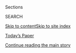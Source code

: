 <div id="app">

<div>

<div class="NYTAppHideMasthead css-1r6wvpq e1suatyy0">

<div class="section css-ui9rw0 e1suatyy2">

<div class="css-eph4ug er09x8g0">

<div class="css-6n7j50">

</div>

<span class="css-1dv1kvn">Sections</span>

<div class="css-10488qs">

<span class="css-1dv1kvn">SEARCH</span>

</div>

[Skip to content](#site-content)[Skip to site
index](#site-index)

</div>

<div class="css-10698na e1huz5gh0">

</div>

</div>

<div id="masthead-bar-one" class="section hasLinks css-15hmgas e1csuq9d3">

<div class="css-uqyvli e1csuq9d0">

</div>

<div class="css-1uqjmks e1csuq9d1">

</div>

<div class="css-9e9ivx">

[](https://myaccount.nytimes.com/auth/login?response_type=cookie&client_id=vi)

</div>

<div class="css-1bvtpon e1csuq9d2">

[Today’s Paper](https://www.nytimes.com/section/todayspaper)

</div>

</div>

</div>

</div>

<div data-aria-hidden="false">

<div id="site-content" data-role="main">

<div id="top-wrapper" class="css-15p45cc eaca97t0" type="top">

<div id="top-slug" class="css-19x0jxb eaca97t1" hidden="">

Advertisement

</div>

[Continue reading the main
story](#after-top)

<div class="ad top-wrapper" style="text-align:center;height:100%;display:block;min-height:90px">

<div id="top" class="place-ad" data-position="top" data-size-key="top">

</div>

</div>

<div id="after-top">

</div>

</div>

<div id="byline" class="section css-15h4p1b e9abtgs0">

<div class="css-1j21atc e1svk9qx1">

<div class="css-nfcc9b e1svk9qx3">

<div class="css-cnx41t">

![Portrait of Chris
Buckley](https://static01.nyt.com/images/2018/10/08/multimedia/author-chris-buckley/author-chris-buckley-thumbLarge.png)

</div>

<div class="css-vl9dhg e1svk9qx5">

<div class="css-1nrhkj6 e1svk9qx6">

# Chris Buckley

</div>

## <span></span>

Previously, he studied Chinese and worked as a researcher in The Times’s
Beijing bureau. He attended the University of Sydney, Australian
National University and Renmin University in Beijing, where he studied
Chinese Communist Party history. He covers Chinese politics, social and
environmental issues, and lately Xinjiang region in western China.

</div>

</div>

</div>

<div>

<div id="mid1-wrapper" class="css-1mn4oms eaca97t0" type="rank">

<div id="mid1-slug" class="css-1tag3rd eaca97t1">

Advertisement

</div>

[Continue reading the main
story](#after-mid1)

<div id="mid1" class="ad mid1-wrapper" style="text-align:center;height:100%;display:block">

</div>

<div id="after-mid1">

</div>

</div>

</div>

<div class="css-185go5a e1o5byef0">

<div class="css-15cbhtu">

  - [Latest](#stream-panel)
  - <span class="css-6n7j50">Search</span>
    <div class="control">
    <div class="label-container css-1dv1kvn">
    Search
    </div>
    <div class="css-wm4t3d">
    **<span id="clear-search-input" class="css-1dv1kvn">Clear this text
    input</span>
    </div>
    </div>
    <span class="css-1iovbfw"></span>

<div id="stream-panel" class="section css-8msx5b e1jz0cab1">

<div class="css-13mho3u">

1.  
    
    <div class="css-1cp3ece">
    
    <div class="css-1l4spti">
    
    [](/2020/08/02/world/asia/china-hong-kong-national-security-law.html)
    
    <div class="css-79elbk">
    
    ![](https://static01.nyt.com/images/2020/07/30/world/00china-hardliners-1/merlin_174541701_189de3ad-c3df-49d2-aff4-fd96d8fe02a6-thumbWide.jpg?quality=75&auto=webp&disable=upscale)
    
    </div>
    
    ## ‘Clean Up This Mess’: The Chinese Thinkers Behind Xi’s Hard Line
    
    Chinese academics have been honing the Communist Party’s
    authoritarian response in Hong Kong, rejecting the liberal ideas of
    their youth.
    
    <div class="css-1nqbnmb ea5icrr0">
    
    By <span class="css-1n7hynb">Chris
    Buckley</span>
    
    </div>
    
    <div class="css-185051n">
    
    [阅读简体中文版](https://cn.nytimes.com/china/20200803/china-hong-kong-national-security-law/ "Read in Simplified Chinese")[閱讀繁體中文版](https://cn.nytimes.com/china/20200803/china-hong-kong-national-security-law/zh-hant/ "Read in Traditional Chinese")
    
    </div>
    
    </div>
    
    <div class="css-1lc2l26 e1xfvim33">
    
    </div>
    
    </div>

2.  
    
    <div class="css-1cp3ece">
    
    <div class="css-1l4spti">
    
    [](/2020/07/12/world/asia/xu-zhangrun-china-xi.html)
    
    <div class="css-79elbk">
    
    ![](https://static01.nyt.com/images/2020/07/12/world/12china-critic/12china-critic-thumbWide.jpg?quality=75&auto=webp&disable=upscale)
    
    </div>
    
    ## Outspoken Chinese Professor Is Said to Be Released From Detention
    
    Xu Zhangrun, a law professor in Beijing known for criticizing the
    Communist Party, was allowed to go home after being detained a week
    ago, people familiar with him said.
    
    <div class="css-1nqbnmb ea5icrr0">
    
    By <span class="css-1n7hynb">Chris
    Buckley</span>
    
    </div>
    
    </div>
    
    <div class="css-1lc2l26 e1xfvim33">
    
    </div>
    
    </div>

3.  
    
    <div class="css-1cp3ece">
    
    <div class="css-1l4spti">
    
    [](/2020/07/06/world/asia/china-detains-xu-zhangrun-critic.html)
    
    <div class="css-79elbk">
    
    ![](https://static01.nyt.com/images/2020/07/06/world/06china-scholar/06china-scholar-thumbWide.jpg?quality=75&auto=webp&disable=upscale)
    
    </div>
    
    ## Seized by the Police, an Outspoken Chinese Professor Sees Fears Come True
    
    Xu Zhangrun, who has long taught law at the prestigious Tsinghua
    University, is one of the few academics in China who have harshly
    criticized the ruling Communist Party.
    
    <div class="css-1nqbnmb ea5icrr0">
    
    By <span class="css-1n7hynb">Chris
    Buckley</span>
    
    </div>
    
    <div class="css-185051n">
    
    [阅读简体中文版](https://cn.nytimes.com/china/20200706/china-detains-xu-zhangrun-critic/ "Read in Simplified Chinese")[閱讀繁體中文版](https://cn.nytimes.com/china/20200706/china-detains-xu-zhangrun-critic/zh-hant/ "Read in Traditional Chinese")
    
    </div>
    
    </div>
    
    <div class="css-1lc2l26 e1xfvim33">
    
    </div>
    
    </div>

4.  
    
    <div class="css-1cp3ece">
    
    <div class="css-1l4spti">
    
    [](/2020/07/02/world/asia/hong-kong-security-china.html)
    
    <div class="css-79elbk">
    
    ![](https://static01.nyt.com/images/2020/07/02/world/02china-politics-01/merlin_174096729_0c6ffa72-83c4-4fc5-a7df-e1fe770453e7-thumbWide.jpg?quality=75&auto=webp&disable=upscale)
    
    </div>
    
    ## Hong Kong Opens Door to China’s Hulking Security State
    
    A new national security law will allow Beijing’s sprawling and
    secretive security system to establish a visible foothold in the
    territory.
    
    <div class="css-1nqbnmb ea5icrr0">
    
    By <span class="css-1n7hynb">Chris
    Buckley</span>
    
    </div>
    
    <div class="css-185051n">
    
    [阅读简体中文版](https://cn.nytimes.com/china/20200703/hong-kong-security-china/ "Read in Simplified Chinese")[閱讀繁體中文版](https://cn.nytimes.com/china/20200703/hong-kong-security-china/zh-hant/ "Read in Traditional Chinese")
    
    </div>
    
    </div>
    
    <div class="css-1lc2l26 e1xfvim33">
    
    </div>
    
    </div>

5.  
    
    <div class="css-1cp3ece">
    
    <div class="css-1l4spti">
    
    [](/es/2020/06/30/espanol/mundo/hong-kong-china-leyes-seguridad.html)
    
    <div class="css-79elbk">
    
    ![](https://static01.nyt.com/images/2020/06/30/world/30hk-rules-ES/00hk-rules-HFO1-thumbWide.jpg?quality=75&auto=webp&disable=upscale)
    
    </div>
    
    ### <span class="css-m70j1g">Asia</span>
    
    ## China aprueba una ley de seguridad que le da amplios poderes sobre Hong Kong
    
    La ley, aprobada en Pekín con rapidez y secretismo y firmada por Xi
    Jinping, reforzará el control del Partido Comunista sobre Hong Kong
    después de las protestas del año pasado.
    
    <div class="css-1nqbnmb ea5icrr0">
    
    By <span class="css-1n7hynb">Chris Buckley, Keith Bradsher
    <span>and</span> Tiffany May</span>
    
    </div>
    
    <div class="css-185051n">
    
    [Read in
    English](https://www.nytimes.com/2020/06/29/world/asia/china-hong-kong-security-law-rules.html "Read in English")
    
    </div>
    
    </div>
    
    <div class="css-1lc2l26 e1xfvim33">
    
    </div>
    
    </div>

6.  
    
    <div class="css-1cp3ece">
    
    <div class="css-1l4spti">
    
    [](/2020/06/30/world/asia/china-critics-security-law-hong-kong.html)
    
    <div class="css-79elbk">
    
    ![](https://static01.nyt.com/images/2020/06/30/world/30hk-rules-analysis-1/30hk-rules-analysis-1-thumbWide.jpg?quality=75&auto=webp&disable=upscale)
    
    </div>
    
    ### <span class="css-m70j1g">News Analysis</span>
    
    ## Brushing Aside Opponents, Beijing Imposes Security Law on Hong Kong
    
    In passing the rules, China’s leaders faced down the democracy
    movement in Hong Kong and shrugged off opposition from the Trump
    administration.
    
    <div class="css-1nqbnmb ea5icrr0">
    
    By <span class="css-1n7hynb">Chris Buckley <span>and</span> Keith
    Bradsher</span>
    
    </div>
    
    <div class="css-185051n">
    
    [阅读简体中文版](https://cn.nytimes.com/china/20200701/china-critics-security-law-hong-kong/ "Read in Simplified Chinese")[閱讀繁體中文版](https://cn.nytimes.com/china/20200701/china-critics-security-law-hong-kong/zh-ha "Read in Traditional Chinese")
    
    </div>
    
    </div>
    
    <div class="css-1lc2l26 e1xfvim33">
    
    </div>
    
    </div>

7.  
    
    <div class="css-1cp3ece">
    
    <div class="css-1l4spti">
    
    [](/2020/06/29/world/asia/china-hong-kong-security-law-rules.html)
    
    <div class="css-79elbk">
    
    ![](https://static01.nyt.com/images/2020/06/30/world/00hk-rules-HFO1/00hk-rules-HFO1-thumbWide.jpg?quality=75&auto=webp&disable=upscale)
    
    </div>
    
    ## New Security Law Gives China Sweeping Powers Over Hong Kong
    
    The law, approved in Beijing with speed and secrecy and signed off
    by Xi Jinping, will tighten the Communist Party’s grip on Hong Kong
    after last year’s protests.
    
    <div class="css-1nqbnmb ea5icrr0">
    
    By <span class="css-1n7hynb">Chris Buckley, Keith Bradsher
    <span>and</span> Tiffany
    May</span>
    
    </div>
    
    <div class="css-185051n">
    
    [阅读简体中文版](https://cn.nytimes.com/china/20200630/china-hong-kong-security-law-rules/ "Read in Simplified Chinese")[閱讀繁體中文版](https://cn.nytimes.com/china/20200630/china-hong-kong-security-law-rules/ "Read in Traditional Chinese")[Leer
    en
    español](https://www.nytimes.com/es/2020/06/30/espanol/mundo/hong-kong-china-leyes-seguridad.html "Read in Spanish")
    
    </div>
    
    </div>
    
    <div class="css-1lc2l26 e1xfvim33">
    
    </div>
    
    </div>

8.  
    
    <div class="css-1cp3ece">
    
    <div class="css-1l4spti">
    
    [](/2020/06/28/world/asia/china-hong-kong-national-security-law.html)
    
    <div class="css-79elbk">
    
    ![](https://static01.nyt.com/images/2020/07/28/world/28hk-explainer-top/merlin_174058371_441ec4cc-d12a-4498-8619-0cc1bd0021f3-thumbWide.jpg?quality=75&auto=webp&disable=upscale)
    
    </div>
    
    ## What China’s New National Security Law Means for Hong Kong
    
    Chinese lawmakers have approved the law, threatening to curb free
    speech and protest in Hong Kong after a year of political tumult.
    
    <div class="css-1nqbnmb ea5icrr0">
    
    By <span class="css-1n7hynb">Chris
    Buckley</span>
    
    </div>
    
    <div class="css-185051n">
    
    [阅读简体中文版](https://cn.nytimes.com/china/20200629/china-hong-kong-national-security-law/ "Read in Simplified Chinese")[閱讀繁體中文版](https://cn.nytimes.com/china/20200629/china-hong-kong-national-security-law/zh-hant/ "Read in Traditional Chinese")
    
    </div>
    
    </div>
    
    <div class="css-1lc2l26 e1xfvim33">
    
    </div>
    
    </div>

9.  
    
    <div class="css-1cp3ece">
    
    <div class="css-1l4spti">
    
    [](/2020/06/20/world/asia/china-hong-kong-security-law.html)
    
    <div class="css-79elbk">
    
    ![](https://static01.nyt.com/images/2020/06/21/world/21china-security/merlin_172955151_03a43a45-b4ed-4105-94e2-858051f38285-thumbWide.jpg?quality=75&auto=webp&disable=upscale)
    
    </div>
    
    ## Law Will Tighten Beijing’s Grip on Hong Kong With Chinese Security Force
    
    Pro-democracy politicians said the proposed security law would punch
    a hole in the city’s judicial system. Chinese lawmakers may take the
    issue up again in a matter of days.
    
    <div class="css-1nqbnmb ea5icrr0">
    
    By <span class="css-1n7hynb">Chris Buckley, Keith Bradsher
    <span>and</span> Elaine
    Yu</span>
    
    </div>
    
    <div class="css-185051n">
    
    [阅读简体中文版](https://cn.nytimes.com/china/20200622/china-hong-kong-security-law/ "Read in Simplified Chinese")[閱讀繁體中文版](https://cn.nytimes.com/china/20200622/china-hong-kong-security-law/zh-hant/ "Read in Traditional Chinese")
    
    </div>
    
    </div>
    
    <div class="css-1lc2l26 e1xfvim33">
    
    </div>
    
    </div>

10. 
    
    <div class="css-1cp3ece">
    
    <div class="css-1l4spti">
    
    [](/2020/06/19/world/asia/coronavirus-china-beijing.html)
    
    <div class="css-79elbk">
    
    ![](https://static01.nyt.com/images/2020/06/19/business/19virus-lockdown01/merlin_173560761_61337f15-e884-4b77-b567-6b64a33afd88-thumbWide.jpg?quality=75&auto=webp&disable=upscale)
    
    </div>
    
    ## In This Coronavirus Wave, China Tries Something New: Restraint
    
    The city of Beijing has tested 1.1 million people in less than a
    week and has halted many flights, but has not imposed the citywide
    lockdowns used in provincial outbreaks.
    
    <div class="css-1nqbnmb ea5icrr0">
    
    By <span class="css-1n7hynb">Keith Bradsher <span>and</span> Chris
    Buckley</span>
    
    </div>
    
    </div>
    
    <div class="css-1lc2l26 e1xfvim33">
    
    </div>
    
    </div>

<div class="css-13mho3u">

<div class="css-1t62hi8">

<div class="css-1stvaey">

Show
More

<div>

<div style="border:0;clip:rect(0 0 0 0);height:1px;margin:-1px;overflow:hidden;white-space:nowrap;padding:0;width:1px;position:absolute" data-role="log" data-aria-live="assertive">

</div>

<div style="border:0;clip:rect(0 0 0 0);height:1px;margin:-1px;overflow:hidden;white-space:nowrap;padding:0;width:1px;position:absolute" data-role="log" data-aria-live="assertive">

</div>

<div style="border:0;clip:rect(0 0 0 0);height:1px;margin:-1px;overflow:hidden;white-space:nowrap;padding:0;width:1px;position:absolute" data-role="log" data-aria-live="polite">

</div>

<div style="border:0;clip:rect(0 0 0 0);height:1px;margin:-1px;overflow:hidden;white-space:nowrap;padding:0;width:1px;position:absolute" data-role="log" data-aria-live="polite">

</div>

</div>

</div>

</div>

</div>

</div>

<div class="css-g6hk37 supplemental">

<div id="mid2-wrapper" class="css-10wkyv7 eaca97t0" type="lede">

<div id="mid2-slug" class="css-1tag3rd eaca97t1">

Advertisement

</div>

[Continue reading the main
story](#after-mid2)

<div id="mid2" class="ad mid2-wrapper" style="text-align:center;height:100%;display:block;min-height:250px">

</div>

<div id="after-mid2">

</div>

</div>

## Follow Elsewhere

<div class="module-body">

  - [**<span data-aria-hidden="true">ChuBailiang</span><span class="css-1dv1kvn">twitter
    page for ChuBailiang</span>](https://twitter.com/ChuBailiang)

</div>

## Feedback? Questions?

<div class="css-hftqp3">

Include your name, the article headline, and your message.

</div>

Email Author

</div>

</div>

</div>

</div>

</div>

</div>

## Site Index

<div>

</div>

## Site Information Navigation

  - [© <span>2020</span> <span>The New York Times
    Company</span>](https://help.nytimes.com/hc/en-us/articles/115014792127-Copyright-notice)

<!-- end list -->

  - [NYTCo](https://www.nytco.com/)
  - [Contact
    Us](https://help.nytimes.com/hc/en-us/articles/115015385887-Contact-Us)
  - [Work with us](https://www.nytco.com/careers/)
  - [Advertise](https://nytmediakit.com/)
  - [T Brand Studio](http://www.tbrandstudio.com/)
  - [Your Ad
    Choices](https://www.nytimes.com/privacy/cookie-policy#how-do-i-manage-trackers)
  - [Privacy](https://www.nytimes.com/privacy)
  - [Terms of
    Service](https://help.nytimes.com/hc/en-us/articles/115014893428-Terms-of-service)
  - [Terms of
    Sale](https://help.nytimes.com/hc/en-us/articles/115014893968-Terms-of-sale)
  - [Site
    Map](https://spiderbites.nytimes.com)
  - [Help](https://help.nytimes.com/hc/en-us)
  - [Subscriptions](https://www.nytimes.com/subscription?campaignId=37WXW)

</div>

</div>
